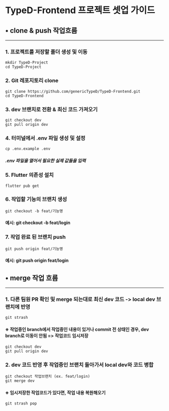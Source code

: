 # TypeD-Frontend 프로젝트 셋업 가이드

## • clone & push 작업흐름

---
### 1. 프로젝트를 저장할 폴더 생성 및 이동
~~~
mkdir TypeD-Project
cd TypeD-Project
~~~

### 2. Git 레포지토리 clone
~~~
git clone https://github.com/genericTypeD/TypeD-Frontend.git
cd TypeD-Frontend
~~~

### 3. dev 브랜치로 전환 & 최신 코드 가져오기
~~~
git checkout dev
git pull origin dev
~~~

### 4. 터미널에서 .env 파일 생성 및 설정
~~~
cp .env.example .env
~~~
##### .env 파일을 열어서 필요한 실제 값들을 입력

### 5. Flutter 의존성 설치
~~~
flutter pub get
~~~
### 6. 작업할 기능의 브랜치 생성
~~~
git checkout -b feat/기능명
~~~
#### 예시: git checkout -b feat/login

### 7. 작업 완료 된 브랜치 push
~~~
git push origin feat/기능명
~~~
#### 예시: git push origin feat/login
## • merge 작업 흐름

---
### 1. 다른 팀원 PR 확인 및 merge 되는대로 최신 dev 코드 -> local dev 브랜치에 반영
~~~
git strash 
~~~
#### ※ 작업중인 branch에서 작업중인 내용이 있거나 commit 전 상태인 경우, dev branch로 이동이 안됨 => 작업코드 임시저장
~~~
git checkout dev
git pull origin dev
~~~
### 2. dev 코드 반영 후 작업중인 브랜치 돌아가서 local dev와 코드 병합
~~~
git checkout 작업브랜치 (ex. feat/login)
git merge dev
~~~
#### ※ 임시저장한 작업코드가 있다면, 작업 내용 복원해오기
~~~
git strash pop 
~~~
